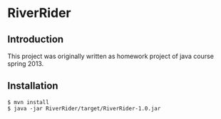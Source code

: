 # RiverRider
## Introduction
This project was originally written as homework project of java course spring 2013.
## Installation
```
$ mvn install
$ java -jar RiverRider/target/RiverRider-1.0.jar
```
